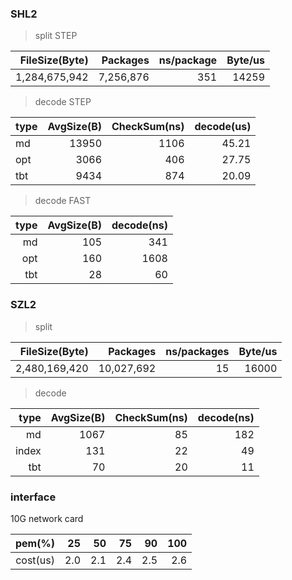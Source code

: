 ### SHL2

> split STEP

FileSize(Byte)|  Packages| ns/package| Byte/us|
-------------:|---------:|----------:|-------:|
 1,284,675,942| 7,256,876|        351|   14259|


> decode STEP

 type|AvgSize(B)|CheckSum(ns)|decode(us)|
-----|---------:|-----------:|---------:|
   md|     13950|        1106|     45.21
  opt|      3066|         406|     27.75
  tbt|      9434|         874|     20.09

> decode FAST

 type|AvgSize(B)|decode(ns)|
----:|---------:|---------:|
   md|       105|       341
  opt|       160|      1608
  tbt|        28|        60


### SZL2
> split

FileSize(Byte)|   Packages| ns/packages| Byte/us|
-------------:|----------:|-----------:|-------:|
 2,480,169,420| 10,027,692|          15|   16000


> decode

 type|AvgSize(B)|CheckSum(ns)|decode(ns)
----:|---------:|-----------:|---------:|
   md|      1067|          85|       182
index|       131|          22|        49
  tbt|        70|          20|        11

### interface

10G network card

  pem(%)|  25|   50|  75|  90| 100
-------:|---:|----:|---:|---:|---:|
cost(us)| 2.0|  2.1| 2.4| 2.5| 2.6|
